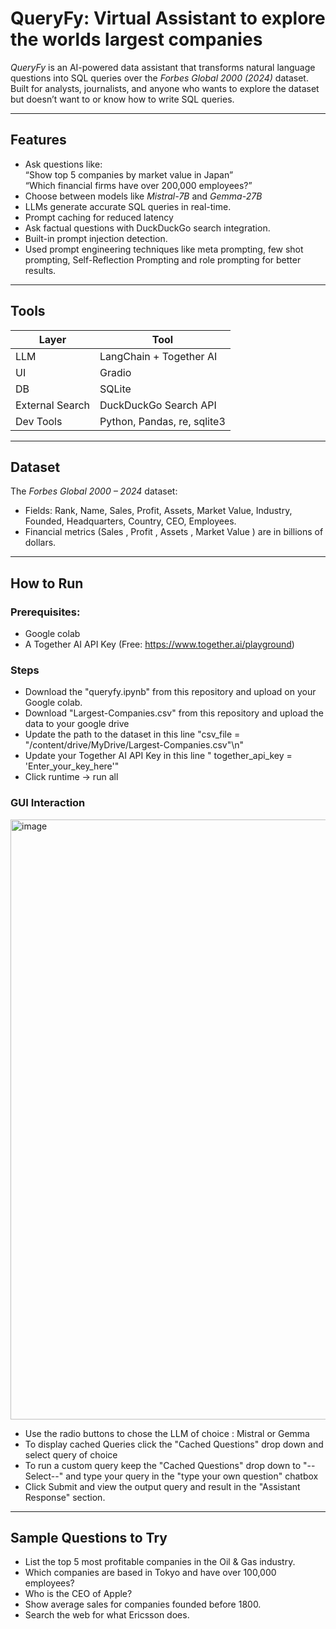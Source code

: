 # QueryFy: Virtual Assistant to explore the worlds largest companies

*QueryFy* is an AI-powered data assistant that transforms natural language questions into SQL queries over the *Forbes Global 2000 (2024)* dataset. Built for analysts, journalists, and anyone who wants to explore the dataset but doesn’t want to or know how to write SQL queries.

---

## Features

- Ask questions like:  
  “Show top 5 companies by market value in Japan”  
  “Which financial firms have over 200,000 employees?”
- Choose between models like *Mistral-7B* and *Gemma-27B*
- LLMs generate accurate SQL queries in real-time.
- Prompt caching for reduced latency
- Ask factual questions with DuckDuckGo search integration.
- Built-in prompt injection detection.
- Used prompt engineering techniques like meta prompting, few shot prompting, Self-Reflection Prompting and role prompting for better results.

---

## Tools

| Layer | Tool |
|-------|------|
| LLM | LangChain + Together AI |
| UI | Gradio |
| DB | SQLite |
| External Search | DuckDuckGo Search API |
| Dev Tools | Python, Pandas, re, sqlite3 |

---

## Dataset

The *Forbes Global 2000 – 2024* dataset:
- Fields: Rank, Name, Sales, Profit, Assets, Market Value, Industry, Founded, Headquarters, Country, CEO, Employees.
- Financial metrics (Sales , Profit , Assets , Market Value ) are in billions of dollars.

---

## How to Run

### Prerequisites:
- Google colab
- A Together AI API Key (Free: https://www.together.ai/playground)

### Steps
- Download the "queryfy.ipynb" from this repository and upload on your Google colab.
- Download "Largest-Companies.csv" from this repository and upload the data to your google drive
- Update the path to the dataset in this line "csv_file = \"/content/drive/MyDrive/Largest-Companies.csv\"\n"
- Update your Together AI API Key in this line " together_api_key = 'Enter_your_key_here'"
- Click runtime -> run all

### GUI Interaction
<img width="960" alt="image" src="https://github.com/user-attachments/assets/4556514f-9ddb-417a-81ca-e47cddbed45c" />

- Use the radio buttons to chose the LLM of choice : Mistral or Gemma 
- To display cached Queries click the "Cached Questions" drop down and select query of choice
- To run a custom query keep the "Cached Questions" drop down to "--Select--" and type your query in the "type your own question" chatbox
- Click Submit and view the output query and result in the "Assistant Response" section. 
---

## Sample Questions to Try

- List the top 5 most profitable companies in the Oil & Gas industry.
- Which companies are based in Tokyo and have over 100,000 employees?
- Who is the CEO of Apple?
- Show average sales for companies founded before 1800.
- Search the web for what Ericsson does.
